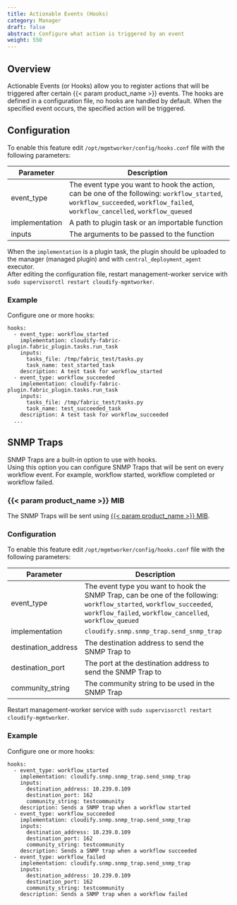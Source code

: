 ```yaml
---
title: Actionable Events (Hooks)
category: Manager
draft: false
abstract: Configure what action is triggered by an event
weight: 550
---
```

## Overview
Actionable Events (or Hooks) allow you to register actions that will be triggered after certain {{< param product_name >}} events.
The hooks are defined in a configuration file, no hooks are handled by default.
When the specified event occurs, the specified action will be triggered.

## Configuration
To enable this feature edit `/opt/mgmtworker/config/hooks.conf` file with the following parameters:

 Parameter | Description |
---------|---------|
 event_type | The event type you want to hook the action, can be one of the following: `workflow_started`, `workflow_succeeded`, `workflow_failed`, `workflow_cancelled`, `workflow_queued` |
 implementation | A path to plugin task or an importable function |
 inputs | The arguments to be passed to the function |

When the `implementation` is a plugin task, the plugin should be uploaded to the manager (managed plugin) and with `central_deployment_agent` executor.<br/>
After editing the configuration file, restart management-worker service with `sudo supervisorctl restart cloudify-mgmtworker`.

### Example

Configure one or more hooks:

```
hooks:
  - event_type: workflow_started
    implementation: cloudify-fabric-plugin.fabric_plugin.tasks.run_task
    inputs:
      tasks_file: /tmp/fabric_test/tasks.py
      task_name: test_started_task
    description: A test task for workflow_started
  - event_type: workflow_succeeded
    implementation: cloudify-fabric-plugin.fabric_plugin.tasks.run_task
    inputs:
      tasks_file: /tmp/fabric_test/tasks.py
      task_name: test_succeeded_task
    description: A test task for workflow_succeeded
  ...
```


## SNMP Traps
SNMP Traps are a built-in option to use with hooks. <br/>
Using this option you can configure SNMP Traps that will be sent on every workflow event. For example, workflow started, workflow completed or workflow failed.

### {{< param product_name >}} MIB

The SNMP Traps will be sent using [{{< param product_name >}} MIB](https://github.com/cloudify-cosmo/cloudify-common/blob/master/cloudify/snmp/CLOUDIFY-MIB.mib).

### Configuration

To enable this feature edit `/opt/mgmtworker/config/hooks.conf` file with the following parameters:


 Parameter | Description |
---------|---------|
 event_type | The event type you want to hook the SNMP Trap, can be one of the following: `workflow_started`, `workflow_succeeded`, `workflow_failed`, `workflow_cancelled`, `workflow_queued` |
 implementation | `cloudify.snmp.snmp_trap.send_snmp_trap` |
 destination_address | The destination address to send the SNMP Trap to |
 destination_port | The port at the destination address to send the SNMP Trap to |
 community_string | The community string to be used in the SNMP Trap


Restart management-worker service with `sudo supervisorctl restart cloudify-mgmtworker`.


### Example

Configure one or more hooks:


```
hooks:
  - event_type: workflow_started
    implementation: cloudify.snmp.snmp_trap.send_snmp_trap
    inputs:
      destination_address: 10.239.0.109
      destination_port: 162
      community_string: testcommunity
    description: Sends a SNMP trap when a workflow started
  - event_type: workflow_succeeded
    implementation: cloudify.snmp.snmp_trap.send_snmp_trap
    inputs:
      destination_address: 10.239.0.109
      destination_port: 162
      community_string: testcommunity
    description: Sends a SNMP trap when a workflow succeeded
  - event_type: workflow_failed
    implementation: cloudify.snmp.snmp_trap.send_snmp_trap
    inputs:
      destination_address: 10.239.0.109
      destination_port: 162
      community_string: testcommunity
    description: Sends a SNMP trap when a workflow failed

```
